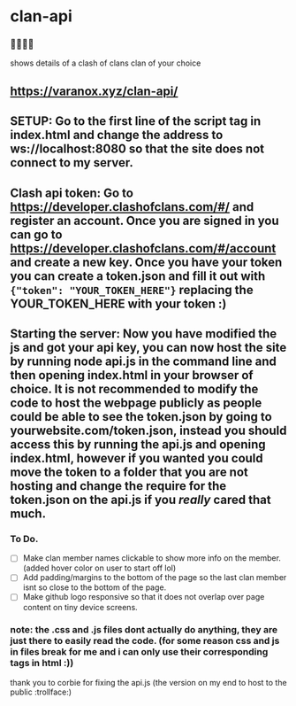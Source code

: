 # clan-api

### 🥶🥶🥶🥶
shows details of a clash of clans clan of your choice

## https://varanox.xyz/clan-api/

## SETUP: Go to the first line of the script tag in index.html and change the address to ws://localhost:8080 so that the site does not connect to my server.

## Clash api token: Go to https://developer.clashofclans.com/#/ and register an account. Once you are signed in you can go to https://developer.clashofclans.com/#/account and create a new key. Once you have your token you can create a token.json and fill it out with ``{"token": "YOUR_TOKEN_HERE"}`` replacing the YOUR_TOKEN_HERE with your token :)

## Starting the server: Now you have modified the js and got your api key, you can now host the site by running node api.js in the command line and then opening index.html in your browser of choice. It is not recommended to modify the code to host the webpage publicly as people could be able to see the token.json by going to yourwebsite.com/token.json, instead you should access this by running the api.js and opening index.html, however if you wanted you could move the token to a folder that you are not hosting and change the require for the token.json on the api.js if you *really* cared that much.


### To Do.
- [ ] Make clan member names clickable to show more info on the member. (added hover color on user to start off lol)
- [ ] Add padding/margins to the bottom of the page so the last clan member isnt so close to the bottom of the page.
- [ ] Make github logo responsive so that it does not overlap over page content on tiny device screens.

### note: the .css and .js files dont actually do anything, they are just there to easily read the code. (for some reason css and js in files break for me and i can only use their corresponding tags in html :))

thank you to corbie for fixing the api.js (the version on my end to host to the public :trollface:)

